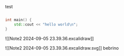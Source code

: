 test



```c++

int main() {
	std::cout << "hello world\n";
}

```


![[Note2 2024-09-05 23.39.36.excalidraw]]


![[Note2 2024-09-05 23.39.36.excalidraw.svg]]
bebrino

